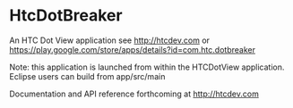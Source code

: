 # HtcDotBreaker
An HTC Dot View application see http://htcdev.com or https://play.google.com/store/apps/details?id=com.htc.dotbreaker

Note: this application is launched from within the HTCDotView application. Eclipse users can build from app/src/main

Documentation and API reference forthcoming at http://htcdev.com

